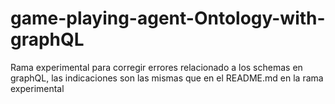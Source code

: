 # game-playing-agent-Ontology-with-graphQL
Rama experimental para corregir errores relacionado a los schemas en graphQL, las indicaciones son las mismas que en el README.md en la rama experimental  
